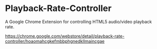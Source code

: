 # Playback-Rate-Controller

A Google Chrome Extension for controlling HTML5 audio/video playback rate.

https://chrome.google.com/webstore/detail/playback-rate-controller/hoaomahcgkefmbbphgnedkllmaincgae

